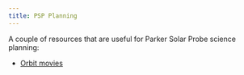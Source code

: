 ```yaml
---
title: PSP Planning
---
```

A couple of resources that are useful for Parker Solar Probe science planning:

- [Orbit movies](/PSP/orbit_movies.html)
